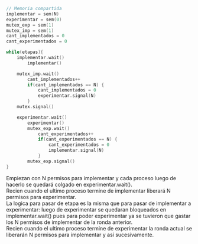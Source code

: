 ```c
// Memoria compartida
implementar = sem(N)
experimentar = sem(0)
mutex_exp = sem(1)
mutex_imp = sem(1)
cant_implementados = 0
cant_experimentados = 0
```

```c
while(etapas){
    implementar.wait()
        implementar()

    mutex_imp.wait()
        cant_implementados++
        if(cant_implementados == N) {
            cant_implementados = 0
            experimentar.signal(N)
        }
    mutex.signal()

    experimentar.wait()
        experimentar()
        mutex_exp.wait()
            cant_experimentados++
            if(cant_experimentados == N) {
                cant_experimentados = 0
                implementar.signal(N)
            }
        mutex_exp.signal()
}
```
Empiezan con N permisos para implementar y cada proceso luego de hacerlo se quedará colgado en experimentar.wait().  
Recien cuando el ultimo proceso termine de implementar liberará N permisos para experimentar.  
La logica para pasar de etapa es la misma que para pasar de implementar a experimentar: luego de experimentar se quedaran bloqueados en implementar.wait() pues para poder experimentar ya se tuvieron que gastar los N permisos de implementar de la ronda anterior.  
Recien cuando el ultimo proceso termine de experimentar la ronda actual se liberarán N permisos para implementar y así sucesivamente.